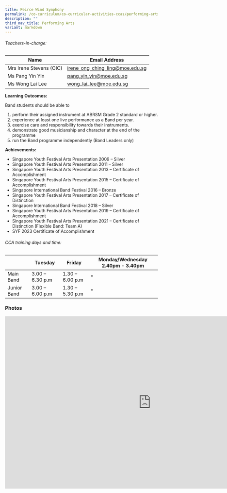 ```yaml
---
title: Peirce Wind Symphony
permalink: /co-curriculum/co-curricular-activities-ccas/performing-arts-peirce-wind-symphony/
description: ""
third_nav_title: Performing Arts
variant: markdown
---
```

###### Teachers-in-charge:

| Name | Email Address |
| --- | --- |
| Mrs Irene Stevens (OIC) | [irene_ong_ching_ling@moe.edu.sg](mailto:irene_ong_ching_ling@moe.edu.sg) |
| Ms Pang Yin Yin | [pang_yin_yin@moe.edu.sg](mailto:pang_yin_yin@moe.edu.sg) |
| Ms Wong Lai Lee | [wong_lai_lee@moe.edu.sg](mailto:wong_lai_lee@moe.edu.sg) |


**Learning Outcomes:**

Band students should be able to

1.  perform their assigned instrument at ABRSM Grade 2 standard or higher.
2.  experience at least one live performance as a Band per year.
3.  exercise care and responsibility towards their instruments.
4.  demonstrate good musicianship and character at the end of the programme
5.  run the Band programme independently (Band Leaders only)

**Achievements:**

*   Singapore Youth Festival Arts Presentation 2009 – Silver
*   Singapore Youth Festival Arts Presentation 2011 – Silver
*   Singapore Youth Festival Arts Presentation 2013 – Certificate of Accomplishment
*   Singapore Youth Festival Arts Presentation 2015 – Certificate of Accomplishment
*   Singapore International Band Festival 2016 – Bronze
*   Singapore Youth Festival Arts Presentation 2017 – Certificate of Distinction
*   Singapore International Band Festival 2018 – Silver
*   Singapore Youth Festival Arts Presentation 2019 – Certificate of Accomplishment
*   Singapore Youth Festival Arts Presentation 2021 – Certificate of Distinction (Flexible Band: Team A)
*   SYF 2023 Certificate of Accomplishment

###### CCA training days and time:

|  	| Tuesday 	| Friday  | Monday/Wednesday 2.40pm - 3.40pm 	|
|---	|---	|---	|---	|
| Main Band 	| 3.00 – 6.30 p.m 	| 1.30 – 6.00 p.m 	| * 	|
| Junior Band 	| 3.00 – 6.00 p.m 	| 1.30 – 5.30 p.m 	| * 	|


### Photos

<iframe src="https://docs.google.com/presentation/d/e/2PACX-1vRRISXWzBB3-twpTXlyZ8Jl4E49quJGvUO3Spl9i0OxVidUgZm_G4X7fl6MHhidvvrcVk70aEEyKsFc/embed?start=false&amp;loop=false&amp;delayms=3000" frameborder="0" width="960" height="569" allowfullscreen="true"></iframe>